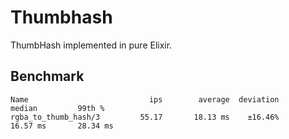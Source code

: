 # Thumbhash

ThumbHash implemented in pure Elixir.

## Benchmark

```plaintext
Name                           ips        average  deviation         median         99th %
rgba_to_thumb_hash/3         55.17       18.13 ms    ±16.46%       16.57 ms       28.34 ms
```
